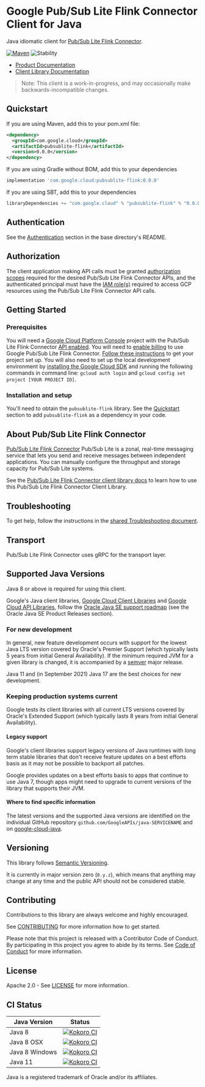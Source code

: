 # Google Pub/Sub Lite Flink Connector Client for Java

Java idiomatic client for [Pub/Sub Lite Flink Connector][product-docs].

[![Maven][maven-version-image]][maven-version-link]
![Stability][stability-image]

- [Product Documentation][product-docs]
- [Client Library Documentation][javadocs]

> Note: This client is a work-in-progress, and may occasionally
> make backwards-incompatible changes.


## Quickstart


If you are using Maven, add this to your pom.xml file:

```xml
<dependency>
  <groupId>com.google.cloud</groupId>
  <artifactId>pubsublite-flink</artifactId>
  <version>0.0.0</version>
</dependency>
```

If you are using Gradle without BOM, add this to your dependencies

```Groovy
implementation 'com.google.cloud:pubsublite-flink:0.0.0'
```

If you are using SBT, add this to your dependencies

```Scala
libraryDependencies += "com.google.cloud" % "pubsublite-flink" % "0.0.0"
```

## Authentication

See the [Authentication][authentication] section in the base directory's README.

## Authorization

The client application making API calls must be granted [authorization scopes][auth-scopes] required for the desired Pub/Sub Lite Flink Connector APIs, and the authenticated principal must have the [IAM role(s)][predefined-iam-roles] required to access GCP resources using the Pub/Sub Lite Flink Connector API calls.

## Getting Started

### Prerequisites

You will need a [Google Cloud Platform Console][developer-console] project with the Pub/Sub Lite Flink Connector [API enabled][enable-api].
You will need to [enable billing][enable-billing] to use Google Pub/Sub Lite Flink Connector.
[Follow these instructions][create-project] to get your project set up. You will also need to set up the local development environment by
[installing the Google Cloud SDK][cloud-sdk] and running the following commands in command line:
`gcloud auth login` and `gcloud config set project [YOUR PROJECT ID]`.

### Installation and setup

You'll need to obtain the `pubsublite-flink` library.  See the [Quickstart](#quickstart) section
to add `pubsublite-flink` as a dependency in your code.

## About Pub/Sub Lite Flink Connector


[Pub/Sub Lite Flink Connector][product-docs] Pub/Sub Lite is a zonal, real-time messaging service that lets you send and receive messages between independent applications. You can manually configure the throughput and storage capacity for Pub/Sub Lite systems.

See the [Pub/Sub Lite Flink Connector client library docs][javadocs] to learn how to
use this Pub/Sub Lite Flink Connector Client Library.






## Troubleshooting

To get help, follow the instructions in the [shared Troubleshooting document][troubleshooting].

## Transport

Pub/Sub Lite Flink Connector uses gRPC for the transport layer.

## Supported Java Versions

Java 8 or above is required for using this client.

Google's Java client libraries,
[Google Cloud Client Libraries][cloudlibs]
and
[Google Cloud API Libraries][apilibs],
follow the
[Oracle Java SE support roadmap][oracle]
(see the Oracle Java SE Product Releases section).

### For new development

In general, new feature development occurs with support for the lowest Java
LTS version covered by  Oracle's Premier Support (which typically lasts 5 years
from initial General Availability). If the minimum required JVM for a given
library is changed, it is accompanied by a [semver][semver] major release.

Java 11 and (in September 2021) Java 17 are the best choices for new
development.

### Keeping production systems current

Google tests its client libraries with all current LTS versions covered by
Oracle's Extended Support (which typically lasts 8 years from initial
General Availability).

#### Legacy support

Google's client libraries support legacy versions of Java runtimes with long
term stable libraries that don't receive feature updates on a best efforts basis
as it may not be possible to backport all patches.

Google provides updates on a best efforts basis to apps that continue to use
Java 7, though apps might need to upgrade to current versions of the library
that supports their JVM.

#### Where to find specific information

The latest versions and the supported Java versions are identified on
the individual GitHub repository `github.com/GoogleAPIs/java-SERVICENAME`
and on [google-cloud-java][g-c-j].

## Versioning


This library follows [Semantic Versioning](http://semver.org/).


It is currently in major version zero (``0.y.z``), which means that anything may change at any time
and the public API should not be considered stable.


## Contributing


Contributions to this library are always welcome and highly encouraged.

See [CONTRIBUTING][contributing] for more information how to get started.

Please note that this project is released with a Contributor Code of Conduct. By participating in
this project you agree to abide by its terms. See [Code of Conduct][code-of-conduct] for more
information.


## License

Apache 2.0 - See [LICENSE][license] for more information.

## CI Status

Java Version | Status
------------ | ------
Java 8 | [![Kokoro CI][kokoro-badge-image-2]][kokoro-badge-link-2]
Java 8 OSX | [![Kokoro CI][kokoro-badge-image-3]][kokoro-badge-link-3]
Java 8 Windows | [![Kokoro CI][kokoro-badge-image-4]][kokoro-badge-link-4]
Java 11 | [![Kokoro CI][kokoro-badge-image-5]][kokoro-badge-link-5]

Java is a registered trademark of Oracle and/or its affiliates.

[product-docs]: https://cloud.google.com/pubsub/lite/docs
[javadocs]: https://googleapis.dev/java/pubsublite-flink/latest/index.html
[kokoro-badge-image-1]: http://storage.googleapis.com/cloud-devrel-public/java/badges/java-pubsublite-flink/java7.svg
[kokoro-badge-link-1]: http://storage.googleapis.com/cloud-devrel-public/java/badges/java-pubsublite-flink/java7.html
[kokoro-badge-image-2]: http://storage.googleapis.com/cloud-devrel-public/java/badges/java-pubsublite-flink/java8.svg
[kokoro-badge-link-2]: http://storage.googleapis.com/cloud-devrel-public/java/badges/java-pubsublite-flink/java8.html
[kokoro-badge-image-3]: http://storage.googleapis.com/cloud-devrel-public/java/badges/java-pubsublite-flink/java8-osx.svg
[kokoro-badge-link-3]: http://storage.googleapis.com/cloud-devrel-public/java/badges/java-pubsublite-flink/java8-osx.html
[kokoro-badge-image-4]: http://storage.googleapis.com/cloud-devrel-public/java/badges/java-pubsublite-flink/java8-win.svg
[kokoro-badge-link-4]: http://storage.googleapis.com/cloud-devrel-public/java/badges/java-pubsublite-flink/java8-win.html
[kokoro-badge-image-5]: http://storage.googleapis.com/cloud-devrel-public/java/badges/java-pubsublite-flink/java11.svg
[kokoro-badge-link-5]: http://storage.googleapis.com/cloud-devrel-public/java/badges/java-pubsublite-flink/java11.html
[stability-image]: https://img.shields.io/badge/stability-alpha-orange
[maven-version-image]: https://img.shields.io/maven-central/v/com.google.cloud/pubsublite-flink.svg
[maven-version-link]: https://search.maven.org/search?q=g:com.google.cloud%20AND%20a:pubsublite-flink&core=gav
[authentication]: https://github.com/googleapis/google-cloud-java#authentication
[auth-scopes]: https://developers.google.com/identity/protocols/oauth2/scopes
[predefined-iam-roles]: https://cloud.google.com/iam/docs/understanding-roles#predefined_roles
[iam-policy]: https://cloud.google.com/iam/docs/overview#cloud-iam-policy
[developer-console]: https://console.developers.google.com/
[create-project]: https://cloud.google.com/resource-manager/docs/creating-managing-projects
[cloud-sdk]: https://cloud.google.com/sdk/
[troubleshooting]: https://github.com/googleapis/google-cloud-common/blob/main/troubleshooting/readme.md#troubleshooting
[contributing]: https://github.com/googleapis/java-pubsublite-flink/blob/main/CONTRIBUTING.md
[code-of-conduct]: https://github.com/googleapis/java-pubsublite-flink/blob/main/CODE_OF_CONDUCT.md#contributor-code-of-conduct
[license]: https://github.com/googleapis/java-pubsublite-flink/blob/main/LICENSE
[enable-billing]: https://cloud.google.com/apis/docs/getting-started#enabling_billing
[enable-api]: https://console.cloud.google.com/flows/enableapi?apiid=pubsublite-flink.googleapis.com
[libraries-bom]: https://github.com/GoogleCloudPlatform/cloud-opensource-java/wiki/The-Google-Cloud-Platform-Libraries-BOM
[shell_img]: https://gstatic.com/cloudssh/images/open-btn.png

[semver]: https://semver.org/
[cloudlibs]: https://cloud.google.com/apis/docs/client-libraries-explained
[apilibs]: https://cloud.google.com/apis/docs/client-libraries-explained#google_api_client_libraries
[oracle]: https://www.oracle.com/java/technologies/java-se-support-roadmap.html
[g-c-j]: http://github.com/googleapis/google-cloud-java
